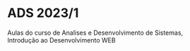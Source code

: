 # ADS 2023/1
 Aulas do curso de Analises e Desenvolvimento de Sistemas,	
 Introdução ao Desenvolvimento WEB
